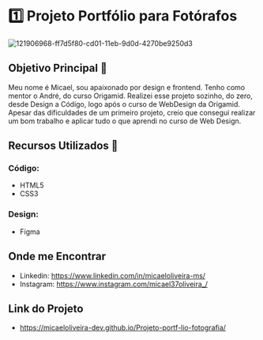 # 1️⃣ Projeto Portfólio para Fotórafos 
![121906968-ff7d5f80-cd01-11eb-9d0d-4270be9250d3](https://user-images.githubusercontent.com/72334759/124166594-6c6e5480-da79-11eb-9825-52ae337da6db.png)

## Objetivo Principal 🎯
Meu nome é Micael, sou apaixonado por design e frontend. Tenho como mentor o André, do curso Origamid. Realizei esse projeto sozinho, do zero, desde Design a Código, logo após o curso de WebDesign da Origamid. Apesar das dificuldades de um primeiro projeto,  creio que consegui realizar um bom trabalho e aplicar tudo o que aprendi no curso de Web Design.

## Recursos Utilizados 🚀
### Código:
- HTML5
- CSS3
### Design:
- Figma

## Onde me Encontrar
- Linkedin: https://www.linkedin.com/in/micaeloliveira-ms/
- Instagram: https://www.instagram.com/micael37oliveira_/

## Link do Projeto
- https://micaeloliveira-dev.github.io/Projeto-portf-lio-fotografia/




